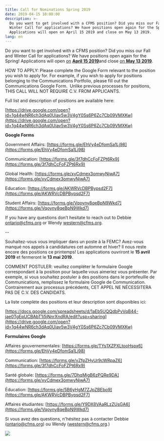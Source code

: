 ```yaml
---
title: Call for Nominations Spring 2019
date: 2019-04-15 10:00:00
description: >-
  Do you want to get involved with a CFMS position? Did you miss our Fall and
  Winter Call for applications? We have positions open again for the Spring!
  Applications will open on April 15 2019 and close on May 13 2019.
lang: en
---
```


Do you want to get involved with a CFMS position? Did you miss our Fall and Winter Call for applications? We have positions open again for the Spring\! Applications will open [on](x-apple-data-detectors://1) [**April 15 2019**](x-apple-data-detectors://1)and close [on **May 13 2019**](x-apple-data-detectors://2).

HOW TO APPLY: Please complete the Google Form relevant to the position you wish to apply for. For example, if you wish to apply for positions belonging to the Communications Portfolio, please fill out the Communications Google Form.&nbsp; Unlike previous processes for positions, THIS CALL WILL NOT REQUIRE C.V. FROM APPLICANTS.&nbsp;

Full list and description of positions are available here:&nbsp;

[https://drive.google.com/open?id=1g44wNR6ch3dAq0Uiav5w3V4gY0Ss6P6Zc7Cb09VMXKw](https://drive.google.com/open?id=1g44wNR6ch3dAq0Uiav5w3V4gY0Ss6P6Zc7Cb09VMXKw)&nbsp;

**Google Forms**

Government Affairs: [https://forms.gle/EhVy4eDfomSa1Lj98](https://forms.gle/EhVy4eDfomSa1Lj98)&nbsp;

Communication: [https://forms.gle/3f7dhCcFoFZPt6Rx9](https://forms.gle/3f7dhCcFoFZPt6Rx9)&nbsp;

Global Health: [https://forms.gle/xyCdmex3omwyNjwA7](https://forms.gle/xyCdmex3omwyNjwA7)&nbsp;

Education: [https://forms.gle/AKWRVcDBPBypsd2F7](https://forms.gle/AKWRVcDBPBypsd2F7)&nbsp;

Student Affairs: [https://forms.gle/Vqoyny8qeBpN9Wkd7](https://forms.gle/Vqoyny8qeBpN9Wkd7)&nbsp;

If you have any questions don’t hesitate to reach out to Debbie [ontario@cfms.org](https://www.cfms.org/news/2019/01/14/ontario@cfms.org) or Wendy [western@cfms.org](https://www.cfms.org/news/2019/01/14/western@cfms.org).

\--

Souhaitez-vous vous impliquer dans un poste &agrave; la FEMC? Avez-vous manqu&eacute; nos appels &agrave; candidatures cet automne et hiver? Il nous reste encore des positions ce printemps\! Les applications ouvriront le&nbsp;**15 avril 2019**&nbsp;et fermeront le&nbsp;**13 mai 2019**.

COMMENT POSTULER: veuillez compl&eacute;ter le formulaire Google correspondant &agrave; la position pour laquelle vous aimeriez vous pr&eacute;senter. Par exemple, si vous souhaitez postuler &agrave; des positions dans le portefeuille de Communications, remplissez le formulaire Google de Communication. Contrairement aux processus pr&eacute;c&eacute;dents, CET APPEL NE N&Eacute;CESSITERA PAS DE C.V. DES CANDIDATS.&nbsp;

La liste compl&egrave;te des positions et leur description sont disponibles ici:

[https://docs.google.com/spreadsheets/d/1aEb5UQQdbPvVqB44-jae0TgEpUCBAbT1i5jNnrXndRA/edit?usp=sharing](https://drive.google.com/open?id=1g44wNR6ch3dAq0Uiav5w3V4gY0Ss6P6Zc7Cb09VMXKw)

**Formulaires Google**

Affaires gouvernementales:&nbsp;[https://forms.gle/TYs1XZPXLtooHspx6](https://forms.gle/EhVy4eDfomSa1Lj98)

Communication:&nbsp;[https://forms.gle/vZfpZHyUr9cWRpaZ6](https://forms.gle/3f7dhCcFoFZPt6Rx9)

Sant&eacute; globale:&nbsp;[https://forms.gle/7DhqMigB6zPQRe9DA](https://forms.gle/xyCdmex3omwyNjwA7)

&Eacute;ducation:&nbsp;[https://forms.gle/5B6yHgM7ZJpZBEbo9](https://forms.gle/AKWRVcDBPBypsd2F7)

Affaires &eacute;tudiantes:&nbsp;[https://forms.gle/Y9DX8VAaRLzZUsGA6](https://forms.gle/Vqoyny8qeBpN9Wkd7)

Si vous avez des questions, n'h&eacute;sitez pas &agrave; contacter Debbie ([ontario@cfms.org](mailto:ontario@cfms.org)) ou Wendy ([western@cfms.org](mailto:western@cfms.org).)

![](/uploads/img-7176.jpeg)